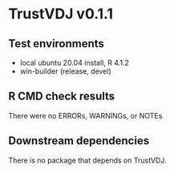 # TrustVDJ v0.1.1

## Test environments
* local ubuntu 20.04 install, R 4.1.2
* win-builder (release, devel)

## R CMD check results

There were no ERRORs, WARNINGs, or NOTEs

## Downstream dependencies

There is no package that depends on TrustVDJ.

